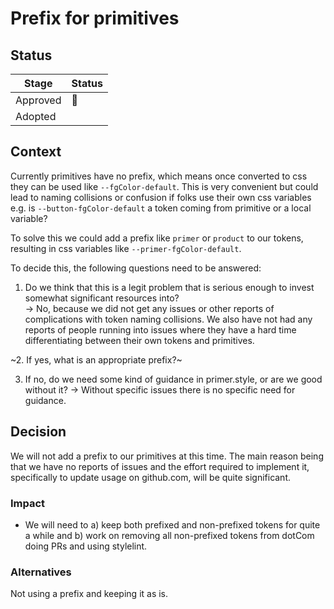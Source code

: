 # Prefix for primitives

## Status

| Stage    | Status      |
| -------- | ----------- |
| Approved | 🚧 |
| Adopted  | <!-- 🚧 --> |

## Context

Currently primitives have no prefix, which means once converted to css they can be used like `--fgColor-default`. This is very convenient but could lead to naming collisions or confusion if folks use their own css variables e.g. is `--button-fgColor-default` a token coming from primitive or a local variable?

To solve this we could add a prefix like `primer` or `product` to our tokens, resulting in css variables like `--primer-fgColor-default`.

To decide this, the following questions need to be answered:

1. Do we think that this is a legit problem that is serious enough to invest somewhat significant resources into?  
   -> No, because we did not get any issues or other reports of complications with token naming collisions. We also have not had any reports of people running into issues where they have a hard time differentiating between their own tokens and primitives.

~2. If yes, what is an appropriate prefix?~

3. If no, do we need some kind of guidance in primer.style, or are we good without it?
    -> Without specific issues there is no specific need for guidance.

## Decision

We will not add a prefix to our primitives at this time. The main reason being that we have no reports of issues and the effort required to implement it, specifically to update usage on github.com, will be quite significant.

### Impact

- We will need to a) keep both prefixed and non-prefixed tokens for quite a while and b) work on removing all non-prefixed tokens from dotCom doing PRs and using stylelint.

### Alternatives

Not using a prefix and keeping it as is.
